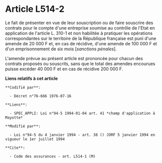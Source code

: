 # Article L514-2

Le fait de présenter en vue de leur souscription ou de faire souscrire des contrats pour le compte d'une entreprise soumise
au contrôle de l'Etat en application de l'article L. 310-1 et non habilitée à pratiquer les opérations correspondantes sur le
territoire de la République française est puni d'une amende de 20 000 F et, en cas de récidive, d'une amende de 100 000 F et
d'un emprisonnement de six mois [*sanctions pénales*].

L'amende prévue au présent article est prononcée pour chacun des contrats proposés ou souscrits, sans que le total des
amendes encourues puisse excéder 40 000 F et en cas de récidive 200 000 F.

**Liens relatifs à cet article**

	**Codifié par**:

	  - Décret n°76-666 1976-07-16

	**Liens**:

	  - SPEC_APPLI: Loi n°94-5 1994-01-04 art. 41 *champ d'application à Mayotte*

	**Modifié par**:

	  - Loi n°94-5 du 4 janvier 1994 - art. 38 () JORF 5 janvier 1994 en vigueur le 1er juillet 1994

	**Cite**:

	  - Code des assurances - art. L514-1 (M)
